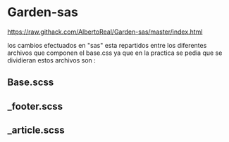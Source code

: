 # Garden-sas

https://raw.githack.com/AlbertoReal/Garden-sas/master/index.html


los cambios efectuados en "sas" esta repartidos entre los diferentes archivos que componen el base.css ya que en la practica se pedia que se dividieran estos archivos son : 
## Base.scss
## _footer.scss
## _article.scss

